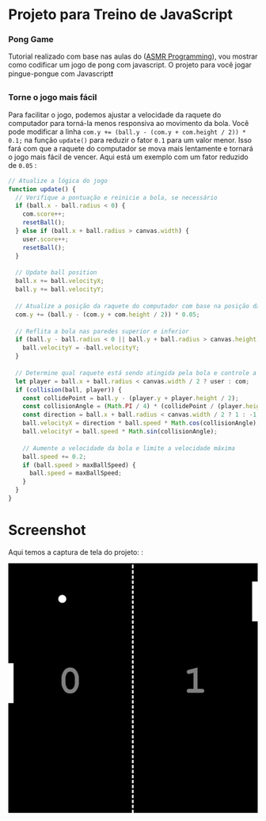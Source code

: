 # Projeto para Treino de JavaScript

### Pong Game

Tutorial realizado com base nas aulas do ([ASMR Programming](https://youtu.be/wQHVJjrwLhA)), vou mostrar como codificar um jogo de pong com javascript. O projeto para você jogar pingue-pongue com Javascript❗️

### Torne o jogo mais fácil

Para facilitar o jogo, podemos ajustar a velocidade da raquete do computador para torná-la menos responsiva ao movimento da bola. Você pode modificar a linha ```com.y += (ball.y - (com.y + com.height / 2)) * 0.1;``` na função ```update()``` para reduzir o fator ```0.1``` para um valor menor. Isso fará com que a raquete do computador se mova mais lentamente e tornará o jogo mais fácil de vencer. Aqui está um exemplo com um fator reduzido de ```0.05``` :


```javascript
// Atualize a lógica do jogo
function update() {
  // Verifique a pontuação e reinicie a bola, se necessário
  if (ball.x - ball.radius < 0) {
    com.score++;
    resetBall();
  } else if (ball.x + ball.radius > canvas.width) {
    user.score++;
    resetBall();
  }

  // Update ball position
  ball.x += ball.velocityX;
  ball.y += ball.velocityY;

  // Atualize a posição da raquete do computador com base na posição da bola (ajustada para velocidade mais lenta)
  com.y += (ball.y - (com.y + com.height / 2)) * 0.05;

  // Reflita a bola nas paredes superior e inferior
  if (ball.y - ball.radius < 0 || ball.y + ball.radius > canvas.height) {
    ball.velocityY = -ball.velocityY;
  }

  // Determine qual raquete está sendo atingida pela bola e controle a colisão
  let player = ball.x + ball.radius < canvas.width / 2 ? user : com;
  if (collision(ball, player)) {
    const collidePoint = ball.y - (player.y + player.height / 2);
    const collisionAngle = (Math.PI / 4) * (collidePoint / (player.height / 2));
    const direction = ball.x + ball.radius < canvas.width / 2 ? 1 : -1;
    ball.velocityX = direction * ball.speed * Math.cos(collisionAngle);
    ball.velocityY = ball.speed * Math.sin(collisionAngle);

    // Aumente a velocidade da bola e limite a velocidade máxima
    ball.speed += 0.2;
    if (ball.speed > maxBallSpeed) {
      ball.speed = maxBallSpeed;
    }
  }
}
```
##

# Screenshot
Aqui temos a captura de tela do projeto: :

![screenshot](screenshot.jpg)
